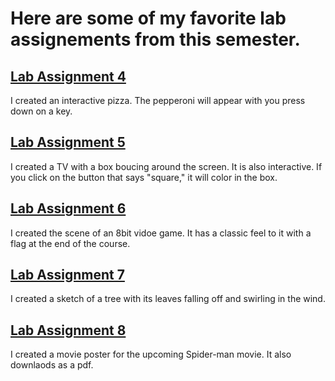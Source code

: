 # Here are some of my favorite lab assignements from this semester.



## [Lab Assignment 4](https://github.com/bradripp/MAGD150-Projects/tree/gh-pages/f21magd150lab04_Ripp) 
I created an interactive pizza. The pepperoni will appear with you press down on a key.

##  [Lab Assignment 5](https://github.com/bradripp/MAGD150-Projects/tree/gh-pages/%20f21magd150lab05_Ripp)
I created a TV with a box boucing around the screen. It is also interactive. If you click on the button that says "square," it will color in the box.

##  [Lab Assignment 6](https://github.com/bradripp/MAGD150-Projects/tree/gh-pages/Jungle_porpoise_2021_10_27_00_15_04%202)
I created the scene of an 8bit vidoe game. It has a classic feel to it with a flag at the end of the course.

##  [Lab Assignment 7](https://github.com/bradripp/MAGD150-Projects/tree/gh-pages/f21magd150lab07_Ripp/f21magd150lab07_Ripp)
I created a sketch of a tree with its leaves falling off and swirling in the wind.

##  [Lab Assignment 8](https://github.com/bradripp/MAGD150-Projects/tree/gh-pages/%20f21magd150_lab08_Ripp)
I created a movie poster for the upcoming Spider-man movie. It also downlaods as a pdf.
